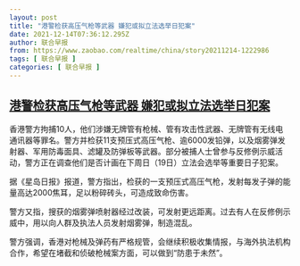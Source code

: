 ```yaml
---
layout: post
title: "港警检获高压气枪等武器 嫌犯或拟立法选举日犯案"
date: 2021-12-14T07:36:12.295Z
author: 联合早报
from: https://www.zaobao.com/realtime/china/story20211214-1222986
tags: [ 联合早报 ]
categories: [ 联合早报 ]
---
```

<!--1639493040000-->
[港警检获高压气枪等武器 嫌犯或拟立法选举日犯案](https://www.zaobao.com/realtime/china/story20211214-1222986)
------

<div>
<p>香港警方拘捕10人，他们涉嫌无牌管有枪械、管有攻击性武器、无牌管有无线电通讯器等罪名。警方并检获11支预压式高压气枪、逾6000发铅弹，以及烟雾弹发射器、军用防毒面具、滤罐及防弹板等武器。部分被捕人士曾参与反修例示威活动，警方正在调查他们是否计画在下周日（19日）立法会选举等重要日子犯案。</p><p>据《星岛日报》报道，警方指出，检获的一支预压式高压气枪，发射每发子弹的能量高达2000焦耳，足以粉碎砖头，可造成致命伤害。</p><p>警方又指，搜获的烟雾弹喷射器经过改装，可发射更远距离。过去有人在反修例示威中，用以向人群及执法人员发射烟雾弹，制造混乱。</p><section id="imu"><div id="dfp-ad-imu1">        </div></section><p>警方强调，香港对枪械及弹药有严格规管，会继续积极收集情报，与海外执法机构合作，希望在堵截和侦破枪械案方面，可以做到“防患于未然”。</p>      <div class="cx_paywall_placeholder" id="sph_cdp_40"></div>
</div>

